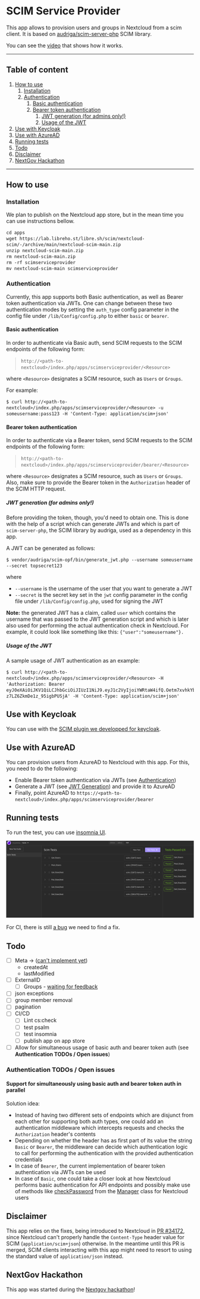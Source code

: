 # SCIM Service Provider

This app allows to provision users and groups in Nextcloud from a scim client. It is based on [audriga/scim-server-php](https://github.com/audriga/scim-server-php) SCIM library.

You can see the [video](https://hot-objects.liiib.re/meet-liiib-re-recordings/pair_2022-05-02-15-40-37.mp4) that shows how it works.

---

## Table of content

1. [How to use](#how-to-use)
   1. [Installation](#installation)
   2. [Authentication](#authentication)
      1. [Basic authentication](#basic-authentication)
      2. [Bearer token authentication](#bearer-token-authentication)
         1. [JWT generation (for admins only!)](#jwt-generation-for-admins-only)
         2. [Usage of the JWT](#usage-of-the-jwt)
2. [Use with Keycloak](#use-with-keycloak)
3. [Use with AzureAD](#use-with-azuread)
4. [Running tests](#running-tests)
5. [Todo](#todo)
6. [Disclaimer](#disclaimer)
7. [NextGov Hackathon](#nextgov-hackathon)

---

## How to use

### Installation
We plan to publish on the Nextcloud app store, but in the mean time you can use instructions bellow.

```
cd apps
wget https://lab.libreho.st/libre.sh/scim/nextcloud-scim/-/archive/main/nextcloud-scim-main.zip
unzip nextcloud-scim-main.zip
rm nextcloud-scim-main.zip
rm -rf scimserviceprovider
mv nextcloud-scim-main scimserviceprovider
```

### Authentication
Currently, this app supports both Basic authentication, as well as Bearer token authentication via JWTs. One can change between these two authentication modes by setting the `auth_type` config parameter in the config file under `/lib/Config/config.php` to either `basic` or `bearer`.

#### Basic authentication
In order to authenticate via Basic auth, send SCIM requests to the SCIM endpoints of the following form:

> `http://<path-to-nextcloud>/index.php/apps/scimserviceprovider/<Resource>`

where `<Resource>` designates a SCIM resource, such as `Users` or `Groups`.

For example:

```
$ curl http://<path-to-nextcloud>/index.php/apps/scimserviceprovider/<Resource> -u someusername:pass123 -H 'Content-Type: application/scim+json'
```

#### Bearer token authentication
In order to authenticate via a Bearer token, send SCIM requests to the SCIM endpoints of the following form:

> `http://<path-to-nextcloud>/index.php/apps/scimserviceprovider/bearer/<Resource>`

where `<Resource>` designates a SCIM resource, such as `Users` or `Groups`. Also, make sure to provide the Bearer token in the `Authorization` header of the SCIM HTTP request.

##### JWT generation (for admins only!)
Before providing the token, though, you'd need to obtain one. This is done with the help of a script which can generate JWTs and which is part of `scim-server-php`, the SCIM library by audriga, used as a dependency in this app.

A JWT can be generated as follows:

```
$ vendor/audriga/scim-opf/bin/generate_jwt.php --username someusername --secret topsecret123
```

where

- `--username` is the username of the user that you want to generate a JWT
- `--secret` is the secret key set in the `jwt` config parameter in the config file under `/lib/Config/config.php`, used for signing the JWT

**Note:** the generated JWT has a claim, called `user` which contains the username that was passed to the JWT generation script and which is later also used for performing the actual authentication check in Nextcloud. For example, it could look like something like this: `{"user":"someusername"}.`

##### Usage of the JWT
A sample usage of JWT authentication as an example:

```
$ curl http://<path-to-nextcloud>/index.php/apps/scimserviceprovider/<Resource> -H 'Authorization: Bearer eyJ0eXAiOiJKV1QiLCJhbGciOiJIUzI1NiJ9.eyJ1c2VyIjoiYWRtaW4ifQ.Oetm7xvhkYbiItRiqNx-z7LZ6ZkmDe1z_95igbPUSjA' -H 'Content-Type: application/scim+json'
```

## Use with Keycloak

You can use with the [SCIM plugin we developped for keycloak](https://lab.libreho.st/libre.sh/scim/keycloak-scim).

## Use with AzureAD

You can provision users from AzureAD to Nextcloud with this app. For this, you need to do the following:

- Enable Bearer token authentication via JWTs (see [Authentication](#authentication))
- Generate a JWT (see [JWT Generation](#jwt-generation-for-admins-only)) and provide it to AzureAD
- Finally, point AzureAD to `https://<path-to-nextcloud>/index.php/apps/scimserviceprovider/bearer`

## Running tests

To run the test, you can use [insomnia UI](https://docs.insomnia.rest).

![screenshot insomnia ui](./screenshots/insomnia.png)

For CI, there is still [a bug](https://github.com/Kong/insomnia/issues/4747) we need to find a fix.

## Todo

 - [ ] Meta -> ([can't implement yet](https://github.com/nextcloud/server/issues/22640))
    - createdAt
    - lastModified
 - [ ] ExternalID
    - [ ] Groups - [waiting for feedback](https://help.nextcloud.com/t/add-metadata-to-groups/139271)
 - [ ] json exceptions
 - [ ] group member removal
 - [ ] pagination
 - [ ] CI/CD
   - [ ] Lint cs:check
   - [ ] test psalm
   - [ ] test insomnia
   - [ ] publish app on app store
 - [ ] Allow for simultaneous usage of basic auth and bearer token auth (see **Authentication TODOs / Open issues**)

### Authentication TODOs / Open issues
#### Support for simultaneously using basic auth and bearer token auth in parallel
Solution idea:

- Instead of having two different sets of endpoints which are disjunct from each other for supporting both auth types, one could add an authentication middleware which intercepts requests and checks the `Authorization` header's contents
- Depending on whether the header has as first part of its value the string `Basic` or `Bearer`, the middleware can decide which authentication logic to call for performing the authentication with the provided authentication credentials
- In case of `Bearer`, the current implementation of bearer token authentication via JWTs can be used
- In case of `Basic`, one could take a closer look at how Nextcloud performs basic authentication for API endpoints and possibly make use of methods like [checkPassword](https://github.com/nextcloud/server/blob/master/lib/private/User/Manager.php#L237) from the [Manager](https://github.com/nextcloud/server/blob/master/lib/private/User/Manager.php) class for Nextcloud users

## Disclaimer
This app relies on the fixes, being introduced to Nextcloud in [PR #34172](https://github.com/nextcloud/server/pull/34172), since Nextcloud can't properly handle the `Content-Type` header value for SCIM (`application/scim+json`) otherwise. In the meantime until this PR is merged, SCIM clients interacting with this app might need to resort to using the standard value of `application/json` instead.

## NextGov Hackathon

This app was started during the [Nextgov hackathon](https://eventornado.com/submission/automatic-sso-saml-sync-from-identity-provider-keycloak-through-a-well-known-protocol-scim?s=1#idea)!
